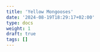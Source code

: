 ```yaml
---
title: 'Yellow Mongooses'
date: '2024-08-19T18:29:17+02:00'
type: docs
weight: 1
draft: true
tags: []
---
```

